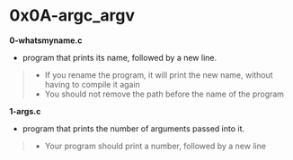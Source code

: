 # 0x0A-argc_argv 

**0-whatsmyname.c**
* program that prints its name, followed by a new line.

> * If you rename the program, it will print the new name, without having to compile it again
> * You should not remove the path before the name of the program

**1-args.c**
* program that prints the number of arguments passed into it.

> * Your program should print a number, followed by a new line